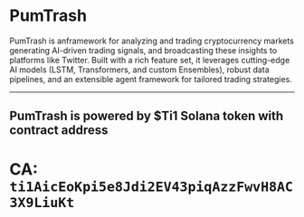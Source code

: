 # PumTrash 
PumTrash is anframework for analyzing and trading cryptocurrency markets generating AI-driven trading signals, and broadcasting these insights to platforms like Twitter. Built with a rich feature set, it leverages cutting-edge AI models (LSTM, Transformers, and custom Ensembles), robust data pipelines, and an extensible agent framework for tailored trading strategies. 

---

## PumTrash is powered by  $Ti1  Solana token with contract address

# CA: `ti1AicEoKpi5e8Jdi2EV43piqAzzFwvH8AC3X9LiuKt`
